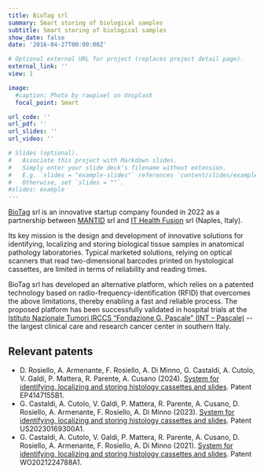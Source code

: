 ```yaml
---
title: BioTag srl
summary: Smart storing of biological samples
subtitle: Smart storing of biological samples
show_date: false
date: '2016-04-27T00:00:00Z'

# Optional external URL for project (replaces project detail page).
external_link: ''
view: 1

image:
  #caption: Photo by rawpixel on Unsplash
  focal_point: Smart

url_code: ''
url_pdf: ''
url_slides: ''
url_video: ''

# Slides (optional).
#   Associate this project with Markdown slides.
#   Simply enter your slide deck's filename without extension.
#   E.g. `slides = "example-slides"` references `content/slides/example-slides.md`.
#   Otherwise, set `slides = ""`.
#slides: example
---
```


[BioTag](https://biotag.it) srl is an innovative startup company founded in 2022 as a partnership between [MANTID](/startup/mantid) srl and [IT Health Fusion](https://www.ithealthfusion.com) srl (Naples, Italy).

Its key mission is the design and development of innovative solutions for identifying, localizing and storing biological tissue samples in anatomical pathology laboratories. Typical marketed solutions, relying on optical scanners that read two-dimensional barcodes printed on hystological cassettes, are limited in terms of reliability and reading times.

BioTag srl has developed an alternative platform, which relies on a patented technology based on radio-frequency-identification (RFID) that overcomes the above limitations, thereby enabling a fast and reliable process. The proposed platform has been successfully validated in hospital trials at the [Istituto Nazionale Tumori IRCCS “Fondazione G. Pascale” (INT – Pascale)](https://newportal.istitutotumori.na.it) -- the largest clinical care and research cancer center in southern Italy.

## Relevant patents
- D. Rosiello, A. Armenante, F. Rosiello, A. Di Minno, G. Castaldi, A. Cutolo, V. Galdi, P. Mattera, R. Parente, A. Cusano (2024). [System for identifying, localizing and storing histology cassettes and slides](/publication/rosiello-system-identifying-localizing-2024). Patent EP4147155B1.
- G. Castaldi, A. Cutolo, V. Galdi, P. Mattera, R. Parente, A. Cusano, D. Rosiello, A. Armenante, F. Rosiello, A. Di Minno (2023). [System for identifying, localizing and storing histology cassettes and slides](/publication/castaldi-system-identifying-localizing-2023/). Patent US20230169300A1.
- G. Castaldi, A. Cutolo, V. Galdi, P. Mattera, R. Parente, A. Cusano, D. Rosiello, A. Armenante, F. Rosiello, A. Di Minno (2021). [System for identifying, localizing and storing histology cassettes and slides](/publication/castaldi-system-identifying-localizing-2021/). Patent WO2021224788A1.

